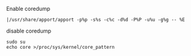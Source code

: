 Enable coredump

```
|/usr/share/apport/apport -p%p -s%s -c%c -d%d -P%P -u%u -g%g -- %E
```

disable coredump

```shell
sudo su
echo core >/proc/sys/kernel/core_pattern
```
